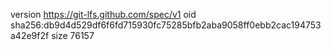 version https://git-lfs.github.com/spec/v1
oid sha256:db9d4d529df6f6fd715930fc75285bfb2aba9058ff0ebb2cac194753a42e9f2f
size 76157
